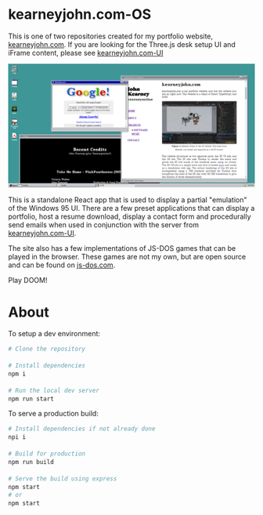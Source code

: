 # kearneyjohn.com-OS

This is one of two repositories created for my portfolio website, [kearneyjohn.com](https://kearneyjohn.com). If you are looking for the Three.js desk setup UI and iFrame content, please see [kearneyjohn.com-UI](https://github.com/JohnKearney1/kearneyjohn.com-UI)

![OS](./img/OS.png)

This is a standalone React app that is used to display a partial "emulation" of the Windows 95 UI. There are a few preset applications that can display a portfolio, host a resume download, display a contact form and procedurally send emails when used in conjunction with the server from [kearneyjohn.com-UI](https://github.com/JohnKearney1/kearneyjohn.com-UI).

The site also has a few implementations of JS-DOS games that can be played in the browser. These games are not my own, but are open source and can be found on [js-dos.com](https://js-dos.com/).

Play DOOM!

# About

To setup a dev environment:
```bash
# Clone the repository

# Install dependencies 
npm i

# Run the local dev server
npm run start
```

To serve a production build:

```bash
# Install dependencies if not already done
npi i

# Build for production
npm run build

# Serve the build using express
npm start
# or
npm start
```